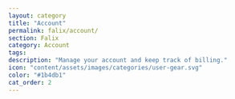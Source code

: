 ```yaml
---
layout: category
title: "Account"
permalink: falix/account/
section: Falix
category: Account
tags:
description: "Manage your account and keep track of billing."
icon: "content/assets/images/categories/user-gear.svg"
color: "#1b4db1"
cat_order: 2
---
```

